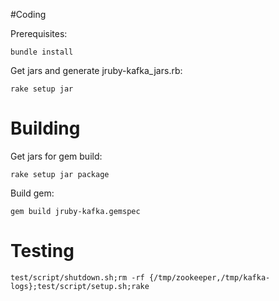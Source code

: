 #Coding

Prerequisites:

`bundle install`

Get jars and generate jruby-kafka_jars.rb:

`rake setup jar`

# Building

Get jars for gem build:

`rake setup jar package`

Build gem:

`gem build jruby-kafka.gemspec`

# Testing

`test/script/shutdown.sh;rm -rf {/tmp/zookeeper,/tmp/kafka-logs};test/script/setup.sh;rake`
